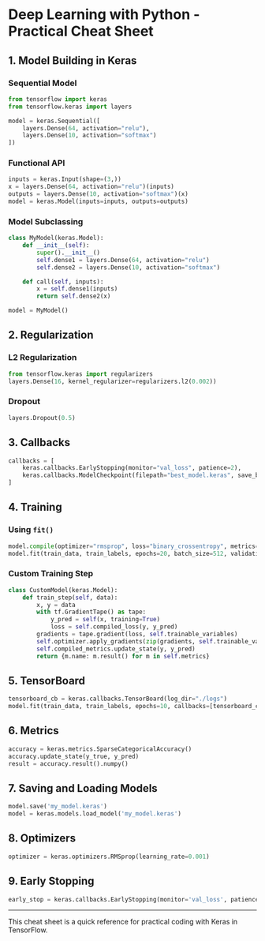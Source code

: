 
# Deep Learning with Python - Practical Cheat Sheet

## 1. Model Building in Keras

### Sequential Model
```python
from tensorflow import keras
from tensorflow.keras import layers

model = keras.Sequential([
    layers.Dense(64, activation="relu"),
    layers.Dense(10, activation="softmax")
])
```

### Functional API
```python
inputs = keras.Input(shape=(3,))
x = layers.Dense(64, activation="relu")(inputs)
outputs = layers.Dense(10, activation="softmax")(x)
model = keras.Model(inputs=inputs, outputs=outputs)
```

### Model Subclassing
```python
class MyModel(keras.Model):
    def __init__(self):
        super().__init__()
        self.dense1 = layers.Dense(64, activation="relu")
        self.dense2 = layers.Dense(10, activation="softmax")

    def call(self, inputs):
        x = self.dense1(inputs)
        return self.dense2(x)

model = MyModel()
```

## 2. Regularization
### L2 Regularization
```python
from tensorflow.keras import regularizers
layers.Dense(16, kernel_regularizer=regularizers.l2(0.002))
```

### Dropout
```python
layers.Dropout(0.5)
```

## 3. Callbacks
```python
callbacks = [
    keras.callbacks.EarlyStopping(monitor="val_loss", patience=2),
    keras.callbacks.ModelCheckpoint(filepath="best_model.keras", save_best_only=True)
]
```

## 4. Training
### Using `fit()`
```python
model.compile(optimizer="rmsprop", loss="binary_crossentropy", metrics=["accuracy"])
model.fit(train_data, train_labels, epochs=20, batch_size=512, validation_split=0.4)
```

### Custom Training Step
```python
class CustomModel(keras.Model):
    def train_step(self, data):
        x, y = data
        with tf.GradientTape() as tape:
            y_pred = self(x, training=True)
            loss = self.compiled_loss(y, y_pred)
        gradients = tape.gradient(loss, self.trainable_variables)
        self.optimizer.apply_gradients(zip(gradients, self.trainable_variables))
        self.compiled_metrics.update_state(y, y_pred)
        return {m.name: m.result() for m in self.metrics}
```

## 5. TensorBoard
```python
tensorboard_cb = keras.callbacks.TensorBoard(log_dir="./logs")
model.fit(train_data, train_labels, epochs=10, callbacks=[tensorboard_cb])
```

## 6. Metrics
```python
accuracy = keras.metrics.SparseCategoricalAccuracy()
accuracy.update_state(y_true, y_pred)
result = accuracy.result().numpy()
```

## 7. Saving and Loading Models
```python
model.save('my_model.keras')
model = keras.models.load_model('my_model.keras')
```

## 8. Optimizers
```python
optimizer = keras.optimizers.RMSprop(learning_rate=0.001)
```

## 9. Early Stopping
```python
early_stop = keras.callbacks.EarlyStopping(monitor='val_loss', patience=3)
```

---
This cheat sheet is a quick reference for practical coding with Keras in TensorFlow.
